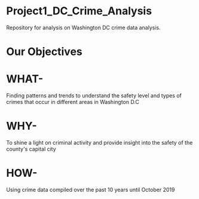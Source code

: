 # Project1_DC_Crime_Analysis
Repository for analysis on Washington DC crime data analysis.

# Our Objectives

# WHAT-
 Finding patterns and trends to understand the safety level and types of crimes that occur in different areas in Washington D.C
# WHY-
 To shine a light on criminal activity and provide insight into the safety of the county's capital city
# HOW-
Using crime data compiled over the past 10 years until October 2019
